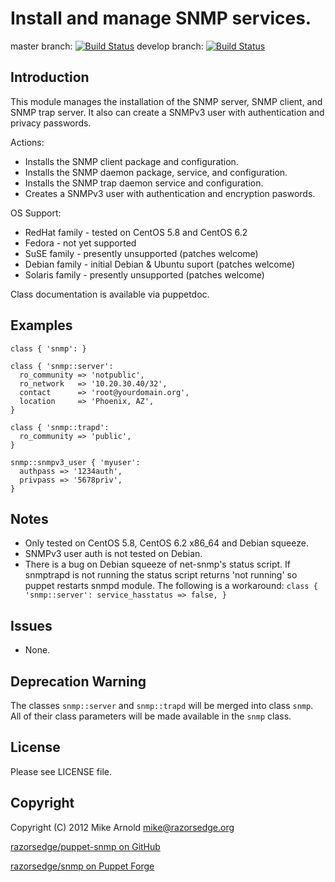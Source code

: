 Install and manage SNMP services.
=================================

master branch: [![Build Status](https://secure.travis-ci.org/razorsedge/puppet-snmp.png?branch=master)](http://travis-ci.org/razorsedge/puppet-snmp)
develop branch: [![Build Status](https://secure.travis-ci.org/razorsedge/puppet-snmp.png?branch=develop)](http://travis-ci.org/razorsedge/puppet-snmp)

Introduction
------------

This module manages the installation of the SNMP server, SNMP client, and SNMP
trap server.  It also can create a SNMPv3 user with authentication and privacy
passwords.

Actions:

* Installs the SNMP client package and configuration.
* Installs the SNMP daemon package, service, and configuration.
* Installs the SNMP trap daemon service and configuration.
* Creates a SNMPv3 user with authentication and encryption paswords.

OS Support:

* RedHat family  - tested on CentOS 5.8 and CentOS 6.2
* Fedora         - not yet supported
* SuSE family    - presently unsupported (patches welcome)
* Debian family  - initial Debian & Ubuntu suport (patches welcome)
* Solaris family - presently unsupported (patches welcome)

Class documentation is available via puppetdoc.

Examples
--------

    class { 'snmp': }

    class { 'snmp::server':
      ro_community => 'notpublic',
      ro_network   => '10.20.30.40/32',
      contact      => 'root@yourdomain.org',
      location     => 'Phoenix, AZ',
    }

    class { 'snmp::trapd':
      ro_community => 'public',
    }

    snmp::snmpv3_user { 'myuser':
      authpass => '1234auth',
      privpass => '5678priv',
    }

Notes
-----

* Only tested on CentOS 5.8, CentOS 6.2 x86_64 and Debian squeeze.
* SNMPv3 user auth is not tested on Debian.
* There is a bug on Debian squeeze of net-snmp's status script. If snmptrapd is not running the status script returns 'not running' so puppet restarts snmpd module. The following is a workaround: `class { 'snmp::server': service_hasstatus => false, }`

Issues
------

* None.

Deprecation Warning
-------------------

The classes `snmp::server` and `snmp::trapd` will be merged into class `snmp`.  All of their class parameters will be made available in the `snmp` class.

License
-------

Please see LICENSE file.

Copyright
---------

Copyright (C) 2012 Mike Arnold <mike@razorsedge.org>

[razorsedge/puppet-snmp on GitHub](https://github.com/razorsedge/puppet-snmp)

[razorsedge/snmp on Puppet Forge](http://forge.puppetlabs.com/razorsedge/snmp)

